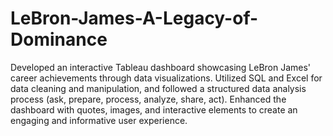 # LeBron-James-A-Legacy-of-Dominance
Developed an interactive Tableau dashboard showcasing LeBron James' career achievements through data visualizations. Utilized SQL and Excel for data cleaning and manipulation, and followed a structured data analysis process (ask, prepare, process, analyze, share, act). Enhanced the dashboard with quotes, images, and interactive elements to create an engaging and informative user experience.
